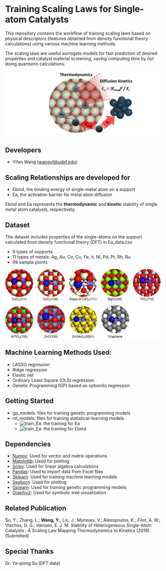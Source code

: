 # Training Scaling Laws for Single-atom Catalysts
This repository contains the workflow of training scaling laws based on physical descriptors (features obtained from density functional theory calculations) using various machine learning methods.

The scaling laws are useful surrogate models for fast prediction of desired properties and catalyst material screening, saving computing time by not doing quantumn calculations.

![toc](images/table_of_content.png)

## Developers
- Yifan Wang (wangyf@udel.edu)

## Scaling Relationships are developed for
- Ebind, the binding energy of single-metal atom on a support
- Ea, the activation barrier for metal atom diffusion

Ebind and Ea represents the __thermodynamic__ and __kinetic__ stability of single metal atom catalysts, respectively.

## Dataset
The dataset includes properties of the single-atoms on the support calculated from density functional theory (DFT) in Ea_data.csv
- 9 types of supports
- 11 types of metals: Ag, Au, Co, Cu, Fe, Ir, Ni, Pd, Pt, Rh, Ru
- 99 sample points

![metal_support](images/metal_support.png)

## Machine Learning Methods Used:
- LASSO regression
- Ridge regression
- Elastic net
- Ordinary Least Square (OLS) regression
- Genetic Programming (GP) based on sybomlic regression

## Getting Started
- gp_models: files for training genetic programming models
- ml_models: files for training statistical-learning models
    - ![train_Ea: the training for Ea](ml_models/train_Ea.ipynb)
    - ![train_Ea: the training for Ebind](ml_models/train_Ebind.ipynb)

## Dependencies
- [Numpy](https://numpy.org/): Used for vector and matrix operations
- [Matplotlib](https://matplotlib.org/): Used for plotting
- [Scipy](https://www.scipy.org/): Used for linear algebra calculations
- [Pandas](https://pandas.pydata.org/): Used to import data from Excel files
- [Sklearn](https://scikit-learn.org/stable/): Used for training machine learning models
- [Seaborn](https://seaborn.pydata.org/): Used for plotting
- [Gplearn](https://gplearn.readthedocs.io/en/stable/): Used for training genetic programming models
- [Graphviz](https://www.graphviz.org/): Used for symbolic tree visualization

## Related Publication
Su, Y.; Zhang, L.; __Wang, Y.__; Liu, J.; Muravev, V.; Alexopoulos, K.; Filot, A. W.; Vlachos, D. G.; Hensen, E. J. M. Stability of Heterogeneous Single-Atom Catalysts : A Scaling Law Mapping Thermodynamics to Kinetics (2019). (Submitted)

## Special Thanks
Dr. Ya-qiong Su (DFT data)

